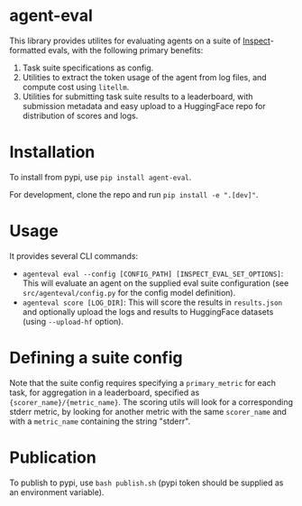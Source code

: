 # agent-eval

This library provides utilites for evaluating agents on a suite of [Inspect](https://github.com/UKGovernmentBEIS/inspect_ai)-formatted evals, with the following primary benefits:
1. Task suite specifications as config.
2. Utilities to extract the token usage of the agent from log files, and compute cost using `litellm`.
3. Utilities for submitting task suite results to a leaderboard, with submission metadata and easy upload to a HuggingFace repo for distribution of scores and logs.

# Installation

To install from pypi, use `pip install agent-eval`.

For development, clone the repo and run `pip install -e ".[dev]"`.

# Usage

It provides several CLI commands:
- `agenteval eval --config [CONFIG_PATH] [INSPECT_EVAL_SET_OPTIONS]`: This will evaluate an agent on the supplied eval suite configuration (see `src/agenteval/config.py` for the config model definition).
- `agenteval score [LOG_DIR]`: This will score the results in `results.json` and optionally upload the logs and results to HuggingFace datasets (using `--upload-hf` option).

# Defining a suite config

Note that the suite config requires specifying a `primary_metric` for each task, for aggregation in a leaderboard, specified as `{scorer_name}/{metric_name}`. The scoring utils will look for a corresponding stderr metric, by looking for another metric with the same `scorer_name` and with a `metric_name` containing the string "stderr".

# Publication

To publish to pypi, use `bash publish.sh` (pypi token should be supplied as an environment variable).
